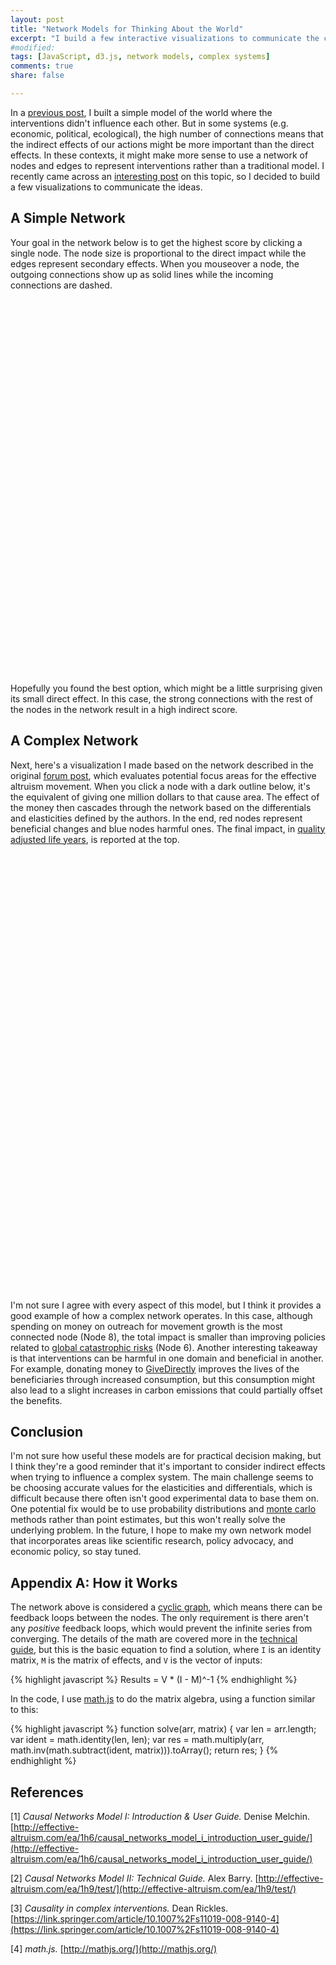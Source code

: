 ```yaml
---
layout: post
title: "Network Models for Thinking About the World"
excerpt: "I build a few interactive visualizations to communicate the concepts behind network models."
#modified:
tags: [JavaScript, d3.js, network models, complex systems]
comments: true
share: false

---
```


In a [previous post](https://pstblog.com/2017/07/28/mental-model), I built a simple model of the world where the interventions didn't influence each other.  But in some systems (e.g. economic, political, ecological), the high number of connections means that the indirect effects of our actions might be more important than the direct effects.  In these contexts, it might make more sense to use a network of nodes and edges to represent interventions rather than a traditional model.  I recently came across an [interesting post](http://effective-altruism.com/ea/1h6/causal_networks_model_i_introduction_user_guide/) on this topic, so I decided to build a few visualizations to communicate the ideas.

## A Simple Network

Your goal in the network below is to get the highest score by clicking a single node.  The node size is proportional to the direct impact while the edges represent secondary effects.  When you mouseover a node, the outgoing connections show up as solid lines while the incoming connections are dashed.

<iframe id="network"
    style="width: 100%; height:600px; border: none; position: relative; scrolling:no;">
</iframe>

Hopefully you found the best option, which might be a little surprising given its small direct effect.  In this case, the strong connections with the rest of the nodes in the network result in a high indirect score.  

## A Complex Network

Next, here's a visualization I made based on the network described in the original [forum post](http://effective-altruism.com/ea/1h6/causal_networks_model_i_introduction_user_guide/), which evaluates potential focus areas for the effective altruism movement.  When you click a node with a dark outline below, it's the equivalent of giving one million dollars to that cause area.  The effect of the money then cascades through the network based on the differentials and elasticities defined by the authors.  In the end, red nodes represent beneficial changes and blue nodes harmful ones.  The final impact, in [quality adjusted life years](https://en.wikipedia.org/wiki/Quality-adjusted_life_year), is reported at the top.    

<iframe id="ea-network" 
    style="width: 100%; height:700px; border: none; position: relative; scrolling:no;">
</iframe>

I'm not sure I agree with every aspect of this model, but I think it provides a good example of how a complex network operates.  In this case, although spending on money on outreach for movement growth is the most connected node (Node 8), the total impact is smaller than improving policies related to [global catastrophic risks](https://en.wikipedia.org/wiki/Global_catastrophic_risk) (Node 6).  Another interesting takeaway is that interventions can be harmful in one domain and beneficial in another.  For example, donating money to [GiveDirectly](https://www.givedirectly.org/) improves the lives of the beneficiaries through increased consumption, but this consumption might also lead to a slight increases in carbon emissions that could partially offset the benefits.     

## Conclusion

I'm not sure how useful these models are for practical decision making, but I think they're a good reminder that it's important to consider indirect effects when trying to influence a complex system.  The main challenge seems to be choosing accurate values for the elasticities and differentials, which is difficult because there often isn't good experimental data to base them on.  One potential fix would be to use probability distributions and [monte carlo](https://en.wikipedia.org/wiki/Monte_Carlo_method) methods rather than point estimates, but this won't really solve the underlying problem.  In the future, I hope to make my own network model that incorporates areas like scientific research, policy advocacy, and economic policy, so stay tuned. 

## Appendix A: How it Works

The network above is considered a [cyclic graph](http://mathworld.wolfram.com/CyclicGraph.html), which means there can be feedback loops between the nodes.  The only requirement is there aren't any *positive* feedback loops, which would prevent the infinite series from converging.  The details of the math are covered more in the [technical guide](http://effective-altruism.com/ea/1h9/test/), but this is the basic equation to find a solution, where `I` is an identity matrix, `M` is the matrix of effects, and `V` is the vector of inputs: 

{% highlight javascript %}
Results = V * (I - M)^-1
{% endhighlight %}

In the code, I use [math.js](http://mathjs.org/docs/datatypes/matrices.html) to do the matrix algebra, using a function similar to this:

{% highlight javascript %}
function solve(arr, matrix) {
  var len = arr.length;
  var ident = math.identity(len, len);
  var res = math.multiply(arr, math.inv(math.subtract(ident, matrix))).toArray();
  return res;
}
{% endhighlight %}

## References 

[1] *Causal Networks Model I: Introduction & User Guide.*  Denise Melchin.  [http://effective-altruism.com/ea/1h6/causal_networks_model_i_introduction_user_guide/](http://effective-altruism.com/ea/1h6/causal_networks_model_i_introduction_user_guide/)

[2] *Causal Networks Model II: Technical Guide.*  Alex Barry.  [http://effective-altruism.com/ea/1h9/test/](http://effective-altruism.com/ea/1h9/test/)

[3] *Causality in complex interventions.* Dean Rickles.  [https://link.springer.com/article/10.1007%2Fs11019-008-9140-4](https://link.springer.com/article/10.1007%2Fs11019-008-9140-4)

[4] *math.js.*  [http://mathjs.org/](http://mathjs.org/)  

<script src="https://d3js.org/d3.v4.min.js"></script>

<script>
d3.request("https://raw.githubusercontent.com/psthomas/mental-model/master/causal-network/network.html")
    .get(function(a) {
        document.getElementById("network").srcdoc = a.response;
    });
    
d3.request("https://raw.githubusercontent.com/psthomas/mental-model/master/causal-network/ea-network.html")
    .get(function(a) {
        document.getElementById("ea-network").srcdoc = a.response;
    });
</script>